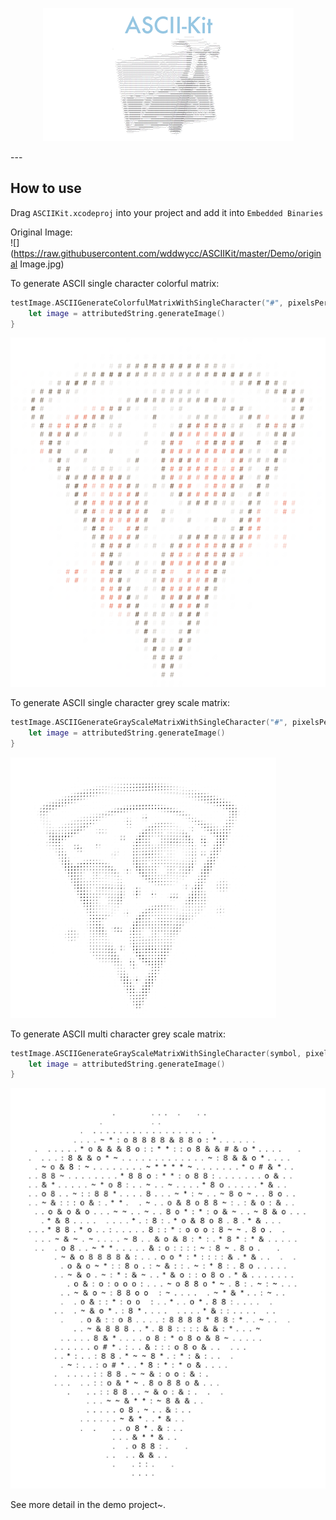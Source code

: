<p align="middle"><img src="https://raw.githubusercontent.com/wddwycc/ASCIIKit/master/icon.png"/></p>
---




How to use
---
Drag `ASCIIKit.xcodeproj` into your project and add it into `Embedded Binaries`


Original Image:  
![](https://raw.githubusercontent.com/wddwycc/ASCIIKit/master/Demo/original Image.jpg)

To generate ASCII single character colorful matrix:

```swift
testImage.ASCIIGenerateColorfulMatrixWithSingleCharacter("#", pixelsPerSymbol: 2) { (attributedString) -> Void in
    let image = attributedString.generateImage()
}
```

![](https://raw.githubusercontent.com/wddwycc/ASCIIKit/master/Demo/1.png)

To generate ASCII single character grey scale matrix:

```swift
testImage.ASCIIGenerateGrayScaleMatrixWithSingleCharacter("#", pixelsPerSymbol: 2) { (attributedString) -> Void in
    let image = attributedString.generateImage()
}
```

![](https://raw.githubusercontent.com/wddwycc/ASCIIKit/master/Demo/2.png)


To generate ASCII multi character grey scale matrix:

```swift
testImage.ASCIIGenerateGrayScaleMatrixWithSingleCharacter(symbol, pixelsPerSymbol: 2) { (attributedString) -> Void in
    let image = attributedString.generateImage()
}
```

![](https://raw.githubusercontent.com/wddwycc/ASCIIKit/master/Demo/3.png)



See more detail in the demo project~.
